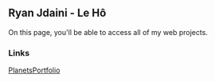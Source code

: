 ## Ryan Jdaini - Le Hô

On this page, you'll be able to access all of my web projects.

### Links

[PlanetsPortfolio](https://rjdaini22.github.io/PlanetsPortfolio/)
